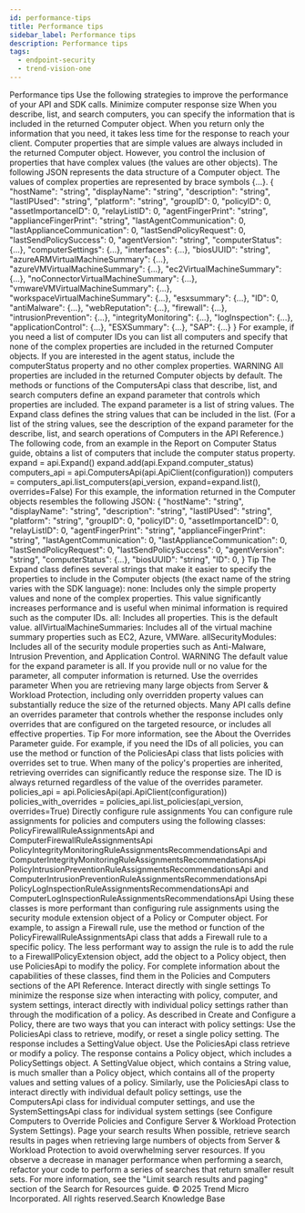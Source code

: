 ```yaml
---
id: performance-tips
title: Performance tips
sidebar_label: Performance tips
description: Performance tips
tags:
  - endpoint-security
  - trend-vision-one
---
```


 Performance tips Use the following strategies to improve the performance of your API and SDK calls. Minimize computer response size When you describe, list, and search computers, you can specify the information that is included in the returned Computer object. When you return only the information that you need, it takes less time for the response to reach your client. Computer properties that are simple values are always included in the returned Computer object. However, you control the inclusion of properties that have complex values (the values are other objects). The following JSON represents the data structure of a Computer object. The values of complex properties are represented by brace symbols {...}. { "hostName": "string", "displayName": "string", "description": "string", "lastIPUsed": "string", "platform": "string", "groupID": 0, "policyID": 0, "assetImportanceID": 0, "relayListID": 0, "agentFingerPrint": "string", "applianceFingerPrint": "string", "lastAgentCommunication": 0, "lastApplianceCommunication": 0, "lastSendPolicyRequest": 0, "lastSendPolicySuccess": 0, "agentVersion": "string", "computerStatus": {...}, "computerSettings": {...}, "interfaces": {...}, "biosUUID": "string", "azureARMVirtualMachineSummary": {...}, "azureVMVirtualMachineSummary": {...}, "ec2VirtualMachineSummary": {...}, "noConnectorVirtualMachineSummary": {...}, "vmwareVMVirtualMachineSummary": {...}, "workspaceVirtualMachineSummary": {...}, "esxsummary": {...}, "ID": 0, "antiMalware": {...}, "webReputation": {...}, "firewall": {...}, "intrusionPrevention": {...}, "integrityMonitoring": {...}, "logInspection": {...}, "applicationControl": {...}, "ESXSummary": {...}, "SAP": {...} } For example, if you need a list of computer IDs you can list all computers and specify that none of the complex properties are included in the returned Computer objects. If you are interested in the agent status, include the computerStatus property and no other complex properties. WARNING All properties are included in the returned Computer objects by default. The methods or functions of the ComputersApi class that describe, list, and search computers define an expand parameter that controls which properties are included. The expand parameter is a list of string values. The Expand class defines the string values that can be included in the list. (For a list of the string values, see the description of the expand parameter for the describe, list, and search operations of Computers in the API Reference.) The following code, from an example in the Report on Computer Status guide, obtains a list of computers that include the computer status property. expand = api.Expand() expand.add(api.Expand.computer_status) computers_api = api.ComputersApi(api.ApiClient(configuration)) computers = computers_api.list_computers(api_version, expand=expand.list(), overrides=False) For this example, the information returned in the Computer objects resembles the following JSON: { "hostName": "string", "displayName": "string", "description": "string", "lastIPUsed": "string", "platform": "string", "groupID": 0, "policyID": 0, "assetImportanceID": 0, "relayListID": 0, "agentFingerPrint": "string", "applianceFingerPrint": "string", "lastAgentCommunication": 0, "lastApplianceCommunication": 0, "lastSendPolicyRequest": 0, "lastSendPolicySuccess": 0, "agentVersion": "string", "computerStatus": {...}, "biosUUID": "string", "ID": 0, } Tip The Expand class defines several strings that make it easier to specify the properties to include in the Computer objects (the exact name of the string varies with the SDK language): none: Includes only the simple property values and none of the complex properties. This value significantly increases performance and is useful when minimal information is required such as the computer IDs. all: Includes all properties. This is the default value. allVirtualMachineSummaries: Includes all of the virtual machine summary properties such as EC2, Azure, VMWare. allSecurityModules: Includes all of the security module properties such as Anti-Malware, Intrusion Prevention, and Application Control. WARNING The default value for the expand parameter is all. If you provide null or no value for the parameter, all computer information is returned. Use the overrides parameter When you are retrieving many large objects from Server & Workload Protection, including only overridden property values can substantially reduce the size of the returned objects. Many API calls define an overrides parameter that controls whether the response includes only overrides that are configured on the targeted resource, or includes all effective properties. Tip For more information, see the About the Overrides Parameter guide. For example, if you need the IDs of all policies, you can use the method or function of the PoliciesApi class that lists policies with overrides set to true. When many of the policy's properties are inherited, retrieving overrides can significantly reduce the response size. The ID is always returned regardless of the value of the overrides parameter. policies_api = api.PoliciesApi(api.ApiClient(configuration)) policies_with_overrides = policies_api.list_policies(api_version, overrides=True) Directly configure rule assignments You can configure rule assignments for policies and computers using the following classes: PolicyFirewallRuleAssignmentsApi and ComputerFirewallRuleAssignmentsApi PolicyIntegrityMonitoringRuleAssignmentsRecommendationsApi and ComputerIntegrityMonitoringRuleAssignmentsRecommendationsApi PolicyIntrusionPreventionRuleAssignmentsRecommendationsApi and ComputerIntrusionPreventionRuleAssignmentsRecommendationsApi PolicyLogInspectionRuleAssignmentsRecommendationsApi and ComputerLogInspectionRuleAssignmentsRecommendationsApi Using these classes is more performant than configuring rule assignments using the security module extension object of a Policy or Computer object. For example, to assign a Firewall rule, use the method or function of the PolicyFirewallRuleAssignmentsApi class that adds a Firewall rule to a specific policy. The less performant way to assign the rule is to add the rule to a FirewallPolicyExtension object, add the object to a Policy object, then use PoliciesApi to modify the policy. For complete information about the capabilities of these classes, find them in the Policies and Computers sections of the API Reference. Interact directly with single settings To minimize the response size when interacting with policy, computer, and system settings, interact directly with individual policy settings rather than through the modification of a policy. As described in Create and Configure a Policy, there are two ways that you can interact with policy settings: Use the PoliciesApi class to retrieve, modify, or reset a single policy setting. The response includes a SettingValue object. Use the PoliciesApi class retrieve or modify a policy. The response contains a Policy object, which includes a PolicySettings object. A SettingValue object, which contains a String value, is much smaller than a Policy object, which contains all of the property values and setting values of a policy. Similarly, use the PoliciesApi class to interact directly with individual default policy settings, use the ComputersApi class for individual computer settings, and use the SystemSettingsApi class for individual system settings (see Configure Computers to Override Policies and Configure Server & Workload Protection System Settings). Page your search results When possible, retrieve search results in pages when retrieving large numbers of objects from Server & Workload Protection to avoid overwhelming server resources. If you observe a decrease in manager performance when performing a search, refactor your code to perform a series of searches that return smaller result sets. For more information, see the "Limit search results and paging" section of the Search for Resources guide. © 2025 Trend Micro Incorporated. All rights reserved.Search Knowledge Base